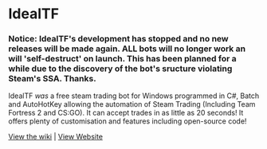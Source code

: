 IdealTF
===============

### **Notice: IdealTF's development has stopped and no new releases will be made again. ALL bots will no longer work an will 'self-destruct' on launch. This has been planned for a while due to the discovery of the bot's sructure violating Steam's SSA. Thanks.**

IdealTF *was* a free steam trading bot for Windows programmed in C#, Batch and AutoHotKey allowing the automation of Steam Trading (Including Team Fortress 2 and CS:GO). It can accept trades in as little as 20 seconds! It offers plenty of customisation and features including open-source code!

[View the wiki](https://github.com/Opticulex/IdealTF/wiki) | [View Website](https://idealtf.neocities.org/)
